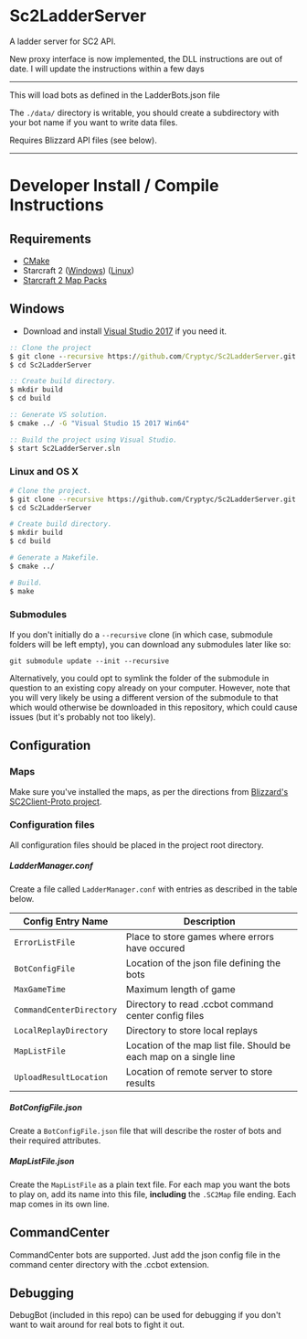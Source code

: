 # Sc2LadderServer
A ladder server for SC2 API.

New proxy interface is now implemented, the DLL instructions are out of date.  I will update the instructions within a few days

--------

This will load bots as defined in the LadderBots.json file

The `./data/` directory is writable, you should create a subdirectory with your bot name if you want to write data files.

Requires Blizzard API files (see below).

------


# Developer Install / Compile Instructions
## Requirements
* [CMake](https://cmake.org/download/)
* Starcraft 2 ([Windows](https://starcraft2.com/en-us/)) ([Linux](https://github.com/Blizzard/s2client-proto#linux-packages)) 
* [Starcraft 2 Map Packs](https://github.com/Blizzard/s2client-proto#map-packs) 

## Windows

* Download and install [Visual Studio 2017](https://www.visualstudio.com/downloads/) if you need it.

```bat
:: Clone the project
$ git clone --recursive https://github.com/Cryptyc/Sc2LadderServer.git
$ cd Sc2LadderServer

:: Create build directory.
$ mkdir build
$ cd build

:: Generate VS solution.
$ cmake ../ -G "Visual Studio 15 2017 Win64"

:: Build the project using Visual Studio.
$ start Sc2LadderServer.sln
```

 ### Linux and OS X
 
 ```bash
 # Clone the project.
 $ git clone --recursive https://github.com/Cryptyc/Sc2LadderServer.git
 $ cd Sc2LadderServer
 
 # Create build directory.
 $ mkdir build
 $ cd build
 
 # Generate a Makefile.
 $ cmake ../
 
 # Build.
 $ make
 ```

### Submodules
If you don't initially do a `--recursive` clone (in which case, submodule folders will be left empty), you can download any submodules later like so:
```
git submodule update --init --recursive
```
Alternatively, you could opt to symlink the folder of the submodule in question to an existing copy already on your computer. However, note that you will very likely be using a different version of the submodule to that which would otherwise be downloaded in this repository, which could cause issues (but it's probably not too likely). 
 
## Configuration

### Maps
Make sure you've installed the maps, as per the directions from [Blizzard's SC2Client-Proto project](https://github.com/Blizzard/s2client-proto#map-packs).
   
### Configuration files
All configuration files should be placed in the project root directory.
##### LadderManager.conf
Create a file called `LadderManager.conf` with entries as described in the table below.
 
| Config Entry Name | Description |
|---|---|
| `ErrorListFile`	    	|	Place to store games where errors have occured |
| `BotConfigFile`	    	|	Location of the json file defining the bots |
| `MaxGameTime`	    		|	Maximum length of game |
| `CommandCenterDirectory`	|	Directory to read .ccbot command center config files |
| `LocalReplayDirectory`	|	Directory to store local replays |
| `MapListFile`				|	Location of the map list file.  Should be each map on a single line |
| `UploadResultLocation`	|	Location of remote server to store results |

##### BotConfigFile.json
Create a `BotConfigFile.json`  file that will describe the roster of bots and their required attributes.

##### MapListFile.json
Create the `MapListFile` as a plain text file. For each map you want the bots to play on, add its name into this file, **including** the `.SC2Map` file ending. Each map comes in its own line.

## CommandCenter
CommandCenter bots are supported. Just add the json config file in the command center directory with the .ccbot extension.   
   
## Debugging
DebugBot (included in this repo) can be used for debugging if you don't want to wait around for real bots to fight it out.